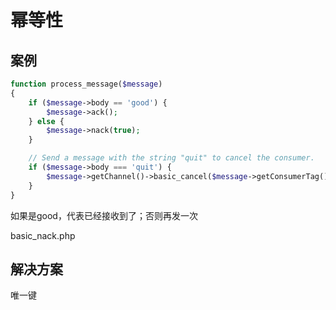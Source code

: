 # 幂等性

## 案例

```php
function process_message($message)
{
    if ($message->body == 'good') {
        $message->ack();
    } else {
        $message->nack(true);
    }

    // Send a message with the string "quit" to cancel the consumer.
    if ($message->body === 'quit') {
        $message->getChannel()->basic_cancel($message->getConsumerTag());
    }
}
```

如果是good，代表已经接收到了；否则再发一次

basic_nack.php

## 解决方案

唯一键

